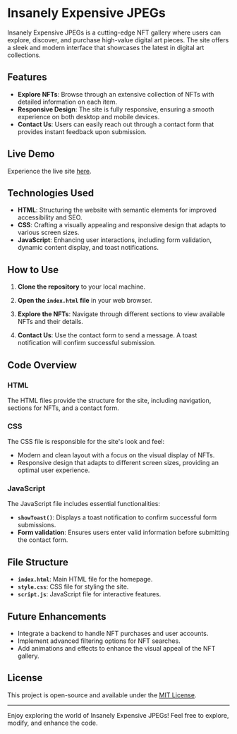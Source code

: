 # Insanely Expensive JPEGs

Insanely Expensive JPEGs is a cutting-edge NFT gallery where users can explore, discover, and purchase high-value digital art pieces. The site offers a sleek and modern interface that showcases the latest in digital art collections.

## Features

- **Explore NFTs**: Browse through an extensive collection of NFTs with detailed information on each item.
- **Responsive Design**: The site is fully responsive, ensuring a smooth experience on both desktop and mobile devices.
- **Contact Us**: Users can easily reach out through a contact form that provides instant feedback upon submission.

## Live Demo

Experience the live site [here](https://nft.dhiashalabi.live).

## Technologies Used

- **HTML**: Structuring the website with semantic elements for improved accessibility and SEO.
- **CSS**: Crafting a visually appealing and responsive design that adapts to various screen sizes.
- **JavaScript**: Enhancing user interactions, including form validation, dynamic content display, and toast notifications.

## How to Use

1. **Clone the repository** to your local machine.

2. **Open the `index.html` file** in your web browser.

3. **Explore the NFTs**: Navigate through different sections to view available NFTs and their details.

4. **Contact Us**: Use the contact form to send a message. A toast notification will confirm successful submission.

## Code Overview

### HTML

The HTML files provide the structure for the site, including navigation, sections for NFTs, and a contact form.

### CSS

The CSS file is responsible for the site's look and feel:

- Modern and clean layout with a focus on the visual display of NFTs.
- Responsive design that adapts to different screen sizes, providing an optimal user experience.

### JavaScript

The JavaScript file includes essential functionalities:

- **`showToast()`**: Displays a toast notification to confirm successful form submissions.
- **Form validation**: Ensures users enter valid information before submitting the contact form.

## File Structure

- **`index.html`**: Main HTML file for the homepage.
- **`style.css`**: CSS file for styling the site.
- **`script.js`**: JavaScript file for interactive features.

## Future Enhancements

- Integrate a backend to handle NFT purchases and user accounts.
- Implement advanced filtering options for NFT searches.
- Add animations and effects to enhance the visual appeal of the NFT gallery.

## License

This project is open-source and available under the [MIT License](LICENSE).

---

Enjoy exploring the world of Insanely Expensive JPEGs! Feel free to explore, modify, and enhance the code.

